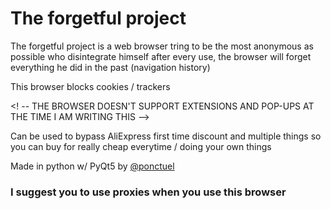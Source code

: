 # The forgetful project
The forgetful project is a web browser tring to be the most anonymous as possible who disintegrate himself after every use, the browser will forget everything he did in the past (navigation history)


This browser blocks cookies / trackers


<! -- THE BROWSER DOESN'T SUPPORT EXTENSIONS AND POP-UPS AT THE TIME I AM WRITING THIS -->


Can be used to bypass AliExpress first time discount and multiple things so you can buy for really cheap everytime / doing your own things


Made in python w/ PyQt5 by [@ponctuel](https://github.com/ponctuel)

### I suggest you to use proxies when you use this browser 
